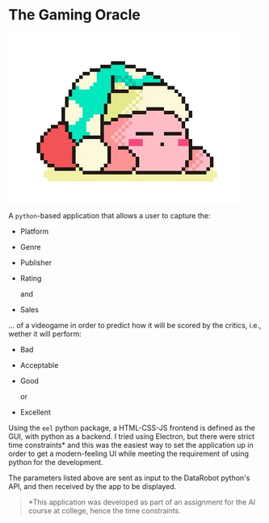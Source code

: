 # The Gaming Oracle

![kirby-gif](gui/media/loading.gif "I'm predicting! 🧠💡")

A `python`-based application that allows a user to capture the:

* Platform
* Genre
* Publisher
* Rating

    and


* Sales

... of a videogame in order to predict how it will be scored by the critics, i.e., wether it will perform:

* Bad
* Acceptable
* Good

    or

* Excellent

Using the `eel` python package, a HTML-CSS-JS frontend is defined as the GUI, with python as a backend. I tried using Electron, but there were strict time constraints* and this was the easiest way to set the application up in order to get a modern-feeling UI while meeting the requirement of using python for the development.

The parameters listed above are sent as input to the DataRobot python's API, and then received by the app to be displayed. 

> *This application was developed as part of an assignment for the AI course at college, hence the time constraints.


